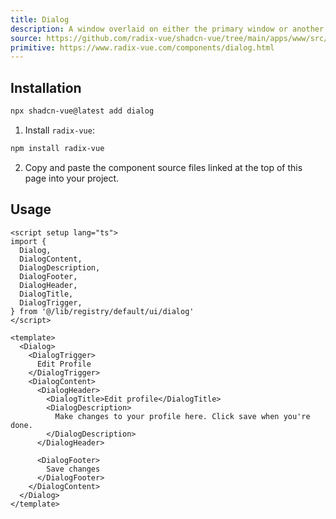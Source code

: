 ```yaml
---
title: Dialog
description: A window overlaid on either the primary window or another dialog window, rendering the content underneath inert.
source: https://github.com/radix-vue/shadcn-vue/tree/main/apps/www/src/lib/registry/default/ui/dialog 
primitive: https://www.radix-vue.com/components/dialog.html
---
```



<ComponentPreview name="DialogDemo" /> 


## Installation

```bash
npx shadcn-vue@latest add dialog
```

<ManualInstall>

1. Install `radix-vue`:

```bash
npm install radix-vue
```

2. Copy and paste the component source files linked at the top of this page into your project.
</ManualInstall>

## Usage

```vue
<script setup lang="ts">
import {
  Dialog,
  DialogContent,
  DialogDescription,
  DialogFooter,
  DialogHeader,
  DialogTitle,
  DialogTrigger,
} from '@/lib/registry/default/ui/dialog'
</script>

<template>
  <Dialog>
    <DialogTrigger>
      Edit Profile
    </DialogTrigger>
    <DialogContent>
      <DialogHeader>
        <DialogTitle>Edit profile</DialogTitle>
        <DialogDescription>
          Make changes to your profile here. Click save when you're done.
        </DialogDescription>
      </DialogHeader>

      <DialogFooter>
        Save changes
      </DialogFooter>
    </DialogContent>
  </Dialog>
</template>
```